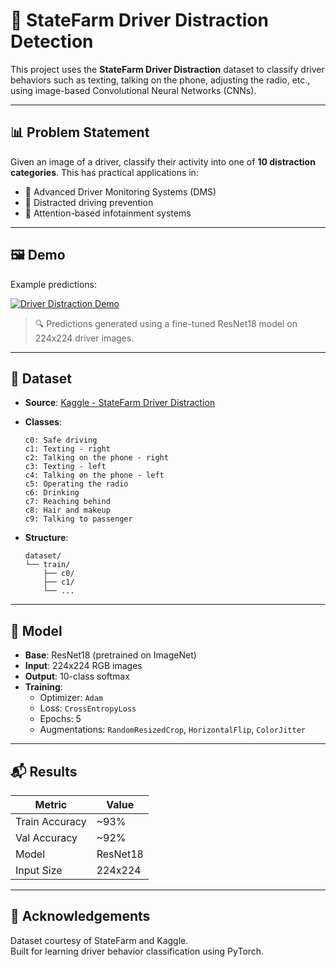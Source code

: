 # 🧠 StateFarm Driver Distraction Detection

This project uses the **StateFarm Driver Distraction** dataset to classify driver behaviors such as texting, talking on the phone, adjusting the radio, etc., using image-based Convolutional Neural Networks (CNNs).

---

## 📊 Problem Statement

Given an image of a driver, classify their activity into one of **10 distraction categories**. This has practical applications in:

- 🚗 Advanced Driver Monitoring Systems (DMS)
- 📵 Distracted driving prevention
- 🧠 Attention-based infotainment systems

---

## 🖼️ Demo

Example predictions:

[![Driver Distraction Demo](https://imgur.com/wSnOss0)](https://imgur.com/a/rzh37jy)



> 🔍 Predictions generated using a fine-tuned ResNet18 model on 224x224 driver images.

---

## 📁 Dataset

- **Source**: [Kaggle - StateFarm Driver Distraction](https://www.kaggle.com/c/state-farm-distracted-driver-detection)
- **Classes**:
  ```
  c0: Safe driving
  c1: Texting - right
  c2: Talking on the phone - right
  c3: Texting - left
  c4: Talking on the phone - left
  c5: Operating the radio
  c6: Drinking
  c7: Reaching behind
  c8: Hair and makeup
  c9: Talking to passenger
  ```

- **Structure**:
  ```
  dataset/
  └── train/
      ├── c0/
      ├── c1/
      └── ...
  ```

---

## 🧠 Model

- **Base**: ResNet18 (pretrained on ImageNet)
- **Input**: 224x224 RGB images
- **Output**: 10-class softmax
- **Training**:
  - Optimizer: `Adam`
  - Loss: `CrossEntropyLoss`
  - Epochs: 5
  - Augmentations: `RandomResizedCrop`, `HorizontalFlip`, `ColorJitter`

---


## 📬 Results

| Metric         | Value       |
|----------------|-------------|
| Train Accuracy | ~93%        |
| Val Accuracy   | ~92%        |
| Model          | ResNet18    |
| Input Size     | 224x224     |

---


## 💬 Acknowledgements

Dataset courtesy of StateFarm and Kaggle.  
Built for learning driver behavior classification using PyTorch.

